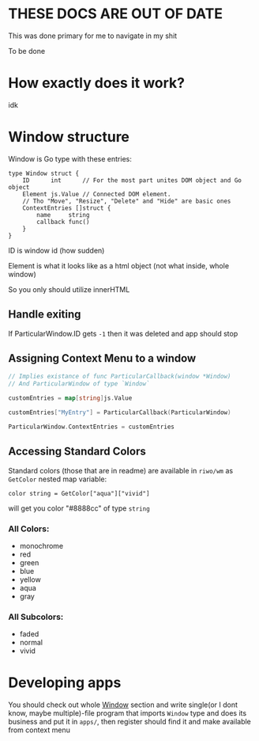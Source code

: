 # THESE DOCS ARE OUT OF DATE

This was done primary for me to navigate in my shit

To be done

# How exactly does it work?

idk

# Window structure

Window is Go type with these entries:
```
type Window struct {
	ID      int      // For the most part unites DOM object and Go object
	Element js.Value // Connected DOM element.
	// Tho "Move", "Resize", "Delete" and "Hide" are basic ones
	ContextEntries []struct {
		name     string
		callback func()
	}
}
```

ID is window id (how sudden)

Element is what it looks like as a html object (not what inside, whole window)

So you only should utilize innerHTML

## Handle exiting

If ParticularWindow.ID gets `-1` then it was deleted and app should stop

## Assigning Context Menu to a window

```go
// Implies existance of func ParticularCallback(window *Window)
// And ParticularWindow of type `Window`

customEntries = map[string]js.Value

customEntries["MyEntry"] = ParticularCallback(ParticularWindow)

ParticularWindow.ContextEntries = customEntries

```

## Accessing Standard Colors

Standard colors (those that are in readme) are available in `riwo/wm` as `GetColor` nested map variable:

```
color string = GetColor["aqua"]["vivid"]
```

will get you color "#8888cc" of type `string`

### All Colors:
- monochrome
- red
- green
- blue
- yellow
- aqua
- gray
### All Subcolors:
- faded
- normal
- vivid

# Developing apps

You should check out whole [Window](#window-structure) section and write single(or I dont know, maybe multiple)-file program that imports `Window` type and does its business and put it in `apps/`, then register should find it and make available from context menu


